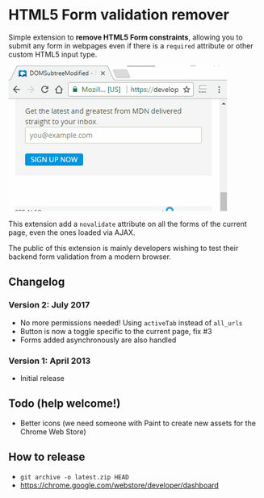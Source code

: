 # HTML5 Form validation remover

Simple extension to **remove HTML5 Form constraints**, allowing you to submit any form in webpages even if there is a `required` attribute or other custom HTML5 input type.

![](meta/demo.gif)

This extension add a `novalidate` attribute on all the forms of the current page, even the ones loaded via AJAX.

The public of this extension is mainly developers wishing to test their backend form validation from a modern browser.

## Changelog

### Version 2: July 2017

- No more permissions needed! Using `activeTab` instead of `all_urls`
- Button is now a toggle specific to the current page, fix #3
- Forms added asynchronously are also handled

### Version 1: April 2013

- Initial release

## Todo (help welcome!)

- Better icons (we need someone with Paint to create new assets for the Chrome Web Store)

## How to release

- `git archive -o latest.zip HEAD`
- https://chrome.google.com/webstore/developer/dashboard
